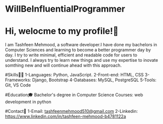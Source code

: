 # WillBeInfluentialProgrammer

# Hi, welocme to my profile!👋
I am Tashfeen Mehmood, a software developer.I have done my bachelors in Computer Sciences and learning to become a better programmer day by day.
I try to write minimal, efficient and readable code for users to understand. I always try to learn new things and use my expertise to inovate 
somthing new and will continue ahead with this approach.

#Skills👩‍💻 
1-Languages: Python, JavaScript.
2-Front-end: HTML, CSS
3-Frameworks: Django, Bootstrap
4-Databases: MySQL, PostgreSQL
5-Tools: Git, VS Code

#Education🎓
Bachelor's degree in Computer Science
Courses: web development in python 

#Contact📩
1-Email: tashfeenmehmood510@gmail.com
2-Linkedin: https://www.linkedin.com/in/tashfeen-mehmood-b4781122a
